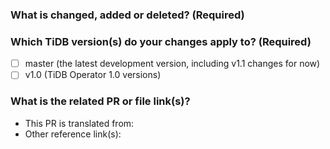 <!--Thanks for your contribution to TiDB Operator documentation. See [CONTRIBUTING](https://github.com/pingcap/community/blob/master/CONTRIBUTING.md) before filing this pull request (PR).-->

### What is changed, added or deleted? (Required)

<!--Tell us what you did and why. This is important to help reviewers and community members understand your PR.-->

### Which TiDB version(s) do your changes apply to? (Required)

<!--Tick the checkbox(es) below to choose the TiDB Operator version(s) that your changes apply to.-->

- [ ] master (the latest development version, including v1.1 changes for now)
- [ ] v1.0 (TiDB Operator 1.0 versions)

<!--**If you select two or more versions from above**, to trigger the bot to cherry-pick this PR to your desired release version branch(es), you **must** add corresponding labels such as **needs-cherry-pick-1.1** and **needs-cherry-pick-1.0**.-->

### What is the related PR or file link(s)?

<!--Give us some reference link(s) that might help quickly review and merge your PR, for example, a file link that supports why you changed the document.-->

- This PR is translated from:<!--Give links here-->
- Other reference link(s):<!--Give links here-->

